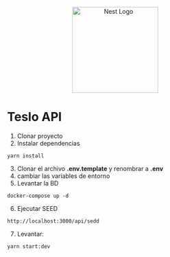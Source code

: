 <p align="center">
  <a href="http://nestjs.com/" target="blank"><img src="https://nestjs.com/img/logo-small.svg" width="200" alt="Nest Logo" /></a>
</p>

# Teslo API

1. Clonar proyecto
2. Instalar dependencias
```
yarn install
```
3. Clonar el archivo __.env.template__ y renombrar a __.env__
4. cambiar las variables de entorno
5. Levantar la BD
```
docker-compose up -d
```
6. Ejecutar SEED
```
http://localhost:3000/api/sedd
```
7. Levantar: 
```
yarn start:dev
```